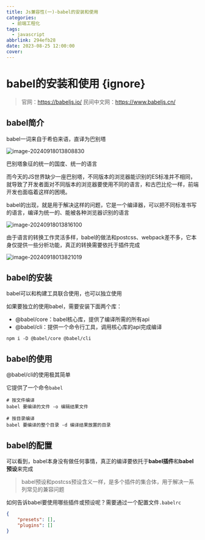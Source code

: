 ```yaml
---
title: Js兼容性(一)-babel的安装和使用
categories:
  - 前端工程化
tags:
  - javascript
abbrlink: 294efb28
date: 2023-08-25 12:00:00
cover:
---
```


# babel的安装和使用 {ignore}

> 官网：https://babeljs.io/
> 民间中文网：https://www.babeljs.cn/

## babel简介

babel一词来自于希伯来语，直译为巴别塔

![image-20240918013808830](./assets/Js兼容性(一)-babel的安装和使用/image-20240918013808830.png)

巴别塔象征的统一的国度、统一的语言

而今天的JS世界缺少一座巴别塔，不同版本的浏览器能识别的ES标准并不相同，就导致了开发者面对不同版本的浏览器要使用不同的语言，和古巴比伦一样，前端开发也面临着这样的困境。

babel的出现，就是用于解决这样的问题，它是一个编译器，可以把不同标准书写的语言，编译为统一的、能被各种浏览器识别的语言

![image-20240918013816100](./assets/Js兼容性(一)-babel的安装和使用/image-20240918013816100.png)

由于语言的转换工作灵活多样，babel的做法和postcss、webpack差不多，它本身仅提供一些分析功能，真正的转换需要依托于插件完成

![image-20240918013821019](./assets/Js兼容性(一)-babel的安装和使用/image-20240918013821019.png)

## babel的安装

babel可以和构建工具联合使用，也可以独立使用

如果要独立的使用babel，需要安装下面两个库：

- @babel/core：babel核心库，提供了编译所需的所有api
- @babel/cli：提供一个命令行工具，调用核心库的api完成编译

```shell
npm i -D @babel/core @babel/cli
```

## babel的使用

@babel/cli的使用极其简单

它提供了一个命令`babel`

```shell
# 按文件编译
babel 要编译的文件 -o 编辑结果文件

# 按目录编译
babel 要编译的整个目录 -d 编译结果放置的目录
```

## babel的配置

可以看到，babel本身没有做任何事情，真正的编译要依托于**babel插件**和**babel预设**来完成

> babel预设和postcss预设含义一样，是多个插件的集合体，用于解决一系列常见的兼容问题

如何告诉babel要使用哪些插件或预设呢？需要通过一个配置文件`.babelrc`

```json
{
    "presets": [],
    "plugins": []
}
```
